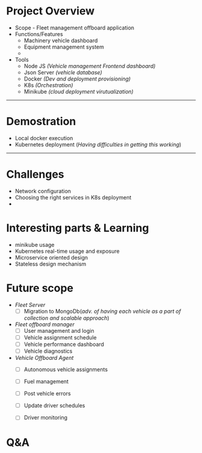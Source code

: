 # Project Overview
- Scope - Fleet management offboard application
- Functions/Features
  - Machinery vehicle dashboard
  - Equipment management system
  -
- Tools
  - Node JS _(Vehicle management Frontend dashboard)_
  - Json Server _(vehicle database)_
  - Docker _(Dev and deployment provisioning)_
  - K8s _(Orchestration)_
  - Minikube _(cloud deployment virutualization)_


--------

# Demostration
- Local docker execution
- Kubernetes deployment (_Having difficulties in getting this working_)

--------

# Challenges
+ Network configuration
+ Choosing the right services in K8s deployment
+



# Interesting parts & Learning
+ minikube usage
+ Kubernetes real-time usage and exposure
+ Microservice oriented design
+ Stateless design mechanism



# Future scope
- *Fleet Server*
  - [ ] Migration to MongoDb(_adv. of having each vehicle as a part of collection and scalable approach_)

- *Fleet offboard manager*
  - [ ] User management and login
  - [ ] Vehicle assignment schedule
  - [ ] Vehicle performance dashboard
  - [ ] Vehicle diagnostics

- *Vehicle Offboard Agent*
  - [ ] Autonomous vehicle assignments
  - [ ] Fuel management
  - [ ] Post vehicle errors
  - [ ] Update driver schedules
  - [ ] Driver monitoring


# Q&A
